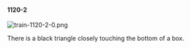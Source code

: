 #### 1120-2
![train-1120-2-0.png](https://github.com/lil-lab/nlvr/raw/master/nlvr/train/images/58/train-1120-2-0.png "train-1120-2-0.png")

There is a black triangle closely touching the bottom of a box.